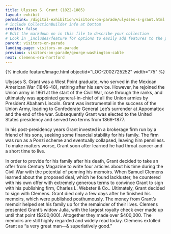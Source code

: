 ```yaml
---
title: Ulysses S. Grant (1822-1885)
layout: exhibit
permalink: /digital-exhibition/visitors-on-parade/ulysses-s-grant.html
# include CollectionBuilder info at bottom
credits: false
# Edit the markdown on in this file to describe your collection
# Look in _includes/feature for options to easily add features to the page
parent: visitors-on-parade
landing-page: visitors-on-parade
previous: visitors-on-parade/george-washington-cable
next: clemens-era-hartford
---
```


{% include feature/image.html objectid="LOC-2002725252" width="75" %}

Ulysses S. Grant was a West Point graduate, who served in the Mexican American War (1846-48), retiring after his service. However, he rejoined the Union army in 1861 at the start of the Civil War, rose through the ranks, and ultimately was appointed general-in-chief of all the Union armies by President Abaham Lincoln. Grant was instrumental in the success of the Union Army, leading to Confederate General Lee’s surrender at Appomattox and the end of the war. Subsequently Grant  was elected to the United States presidency and served two terms from 1869-1877. 

In his post-presidency years Grant invested in a brokerage firm run by a friend of his sons, seeking some financial stability for his family. The firm was run as a Ponzi scheme and eventually collapsed, leaving him penniless. To make matters worse, Grant soon after learned he had throat cancer and a short time to live. 

In order to provide for his family after his death, Grant decided to take an offer from Century Magazine to write four articles about his time during the Civil War with the potential of penning his memoirs. When Samuel Clemens learned about the proposed deal, which he found lackluster, he countered with his own offer with extremely generous terms to convince Grant to sign with his publishing firm, Charles L. Webster & Co.. Ultimately, Grant decided to sign with Clemens. Grant died only a few days after he finished his memoirs, which were published posthumously. The money from Grant’s memoir helped set his family up for the remainder of their lives. Clemens presented Grant’s widow Julia, with the largest royalty check ever made up until that point ($200,000). Altogether they made over $400,000. The memoirs are still highly regarded and widely read today. Clemens extolled Grant as “a very great man—& superlatively good.”
